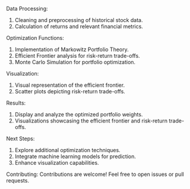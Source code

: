 Data Processing:
 1. Cleaning and preprocessing of historical stock data.
 2. Calculation of returns and relevant financial metrics.

Optimization Functions:
 1. Implementation of Markowitz Portfolio Theory.
 2. Efficient Frontier analysis for risk-return trade-offs.
 3. Monte Carlo Simulation for portfolio optimization.

Visualization:
 1. Visual representation of the efficient frontier.
 2. Scatter plots depicting risk-return trade-offs.

Results:
 1. Display and analyze the optimized portfolio weights.
 2. Visualizations showcasing the efficient frontier and risk-return trade-offs.

Next Steps:
 1. Explore additional optimization techniques.
 2. Integrate machine learning models for prediction.
 3. Enhance visualization capabilities.

Contributing:
Contributions are welcome! Feel free to open issues or pull requests.
